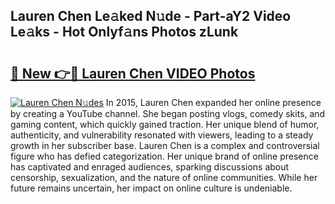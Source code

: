 ## Lauren Chen Le𝚊ked N𝚞de - Part-aY2 Video Le𝚊ks - Hot Onlyf𝚊ns Photos zLunk

# <h2><a href="http://ac21161.deff.icu/?id=Lauren+Chen">🔗 New 👉🔴 Lauren Chen VIDEO Photos</a></h2>

[![Lauren Chen N𝚞des](https://i.imgur.com/rIISA9y.gif)](http://ac21161.deff.icu/?id=Lauren+Chen)
In 2015, Lauren Chen expanded her online presence by creating a YouTube channel. She began posting vlogs, comedy skits, and gaming content, which quickly gained traction. Her unique blend of humor, authenticity, and vulnerability resonated with viewers, leading to a steady growth in her subscriber base. Lauren Chen is a complex and controversial figure who has defied categorization. Her unique brand of online presence has captivated and enraged audiences, sparking discussions about censorship, sexualization, and the nature of online communities. While her future remains uncertain, her impact on online culture is undeniable.
